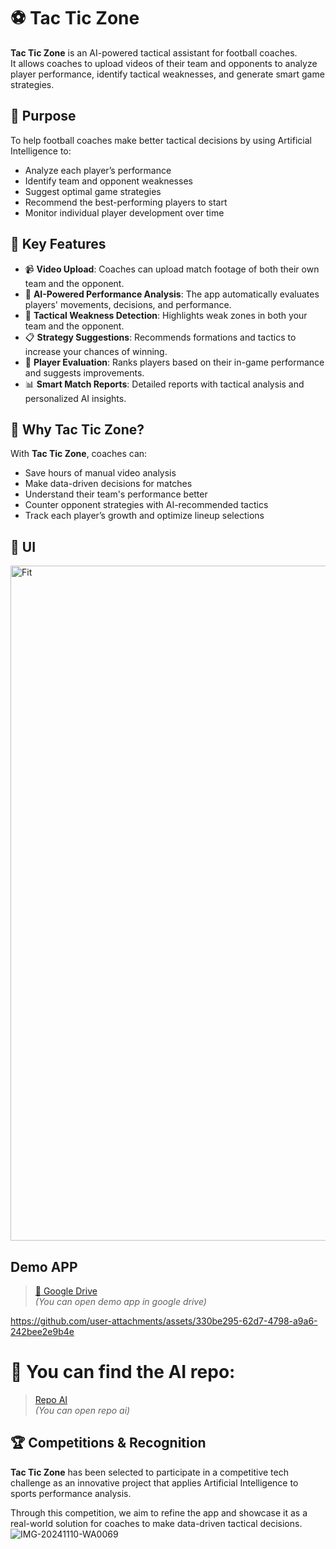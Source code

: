 # ⚽ Tac Tic Zone

**Tac Tic Zone** is an AI-powered tactical assistant for football coaches.  
It allows coaches to upload videos of their team and opponents to analyze player performance, identify tactical weaknesses, and generate smart game strategies.


## 🎯 Purpose

To help football coaches make better tactical decisions by using Artificial Intelligence to:
- Analyze each player’s performance
- Identify team and opponent weaknesses
- Suggest optimal game strategies
- Recommend the best-performing players to start
- Monitor individual player development over time

## 🧠 Key Features

- 📹 **Video Upload**: Coaches can upload match footage of both their own team and the opponent.
- 🤖 **AI-Powered Performance Analysis**: The app automatically evaluates players' movements, decisions, and performance.
- 🧩 **Tactical Weakness Detection**: Highlights weak zones in both your team and the opponent.
- 📋 **Strategy Suggestions**: Recommends formations and tactics to increase your chances of winning.
- 🧍 **Player Evaluation**: Ranks players based on their in-game performance and suggests improvements.
- 📊 **Smart Match Reports**: Detailed reports with tactical analysis and personalized AI insights.

## 🚀 Why Tac Tic Zone?

With **Tac Tic Zone**, coaches can:
- Save hours of manual video analysis
- Make data-driven decisions for matches
- Understand their team's performance better
- Counter opponent strategies with AI-recommended tactics
- Track each player’s growth and optimize lineup selections

## 📸 UI 
<img width="1920" height="1080" alt="Fit" src="https://github.com/user-attachments/assets/e985694b-d7cd-48b9-930d-4155686c0dea" />

## Demo APP
> [🔗 Google Drive](https://drive.google.com/file/d/1rshECOdkSpdxuGd-Va4WFAL9985W7-ug/view?usp=sharing)  
*(You can open demo app in google drive)*

https://github.com/user-attachments/assets/330be295-62d7-4798-a9a6-242bee2e9b4e


# 📂 You can find the AI repo:  
> [Repo AI](https://github.com/Ziad-Sameh3/Tactic_Zone)  
*(You can open repo ai)*

## 🏆 Competitions & Recognition

**Tac Tic Zone** has been selected to participate in a competitive tech challenge as an innovative project that applies Artificial Intelligence to sports performance analysis.

Through this competition, we aim to refine the app and showcase it as a real-world solution for coaches to make data-driven tactical decisions.
![IMG-20241110-WA0069](https://github.com/user-attachments/assets/859bf873-12f9-4b4d-8088-024b528b538c)



